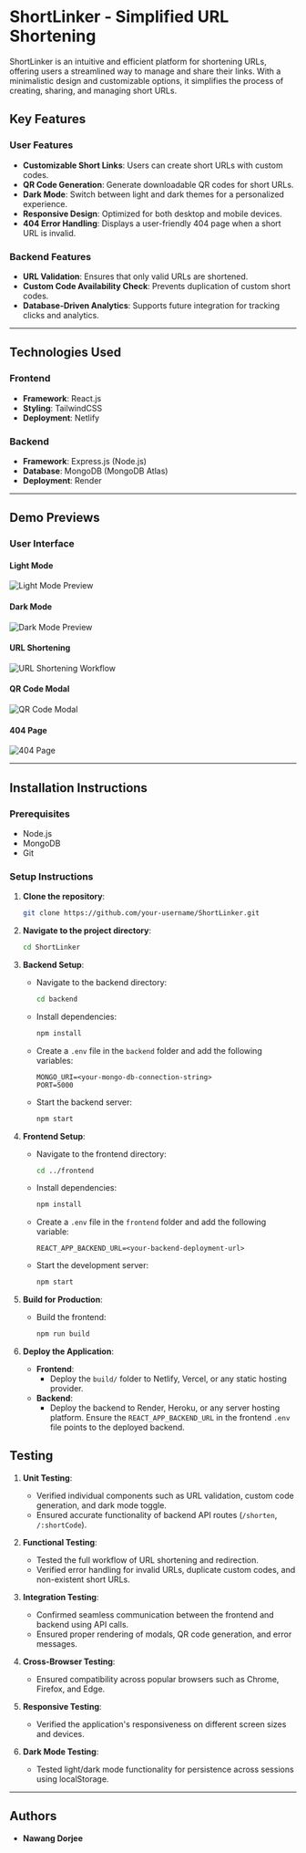 # ShortLinker - Simplified URL Shortening

ShortLinker is an intuitive and efficient platform for shortening URLs, offering users a streamlined way to manage and share their links. With a minimalistic design and customizable options, it simplifies the process of creating, sharing, and managing short URLs.

## Key Features

### User Features
- **Customizable Short Links**: Users can create short URLs with custom codes.
- **QR Code Generation**: Generate downloadable QR codes for short URLs.
- **Dark Mode**: Switch between light and dark themes for a personalized experience.
- **Responsive Design**: Optimized for both desktop and mobile devices.
- **404 Error Handling**: Displays a user-friendly 404 page when a short URL is invalid.

### Backend Features
- **URL Validation**: Ensures that only valid URLs are shortened.
- **Custom Code Availability Check**: Prevents duplication of custom short codes.
- **Database-Driven Analytics**: Supports future integration for tracking clicks and analytics.

---

## Technologies Used

### Frontend
- **Framework**: React.js
- **Styling**: TailwindCSS
- **Deployment**: Netlify

### Backend
- **Framework**: Express.js (Node.js)
- **Database**: MongoDB (MongoDB Atlas)
- **Deployment**: Render

---

## Demo Previews

### User Interface
#### Light Mode
![Light Mode Preview](images/light-mode.jpg)

#### Dark Mode
![Dark Mode Preview](images/dark-mode.jpg)

#### URL Shortening
![URL Shortening Workflow](images/url-shortened.jpg)

#### QR Code Modal
![QR Code Modal](images/qr-code.jpg)

#### 404 Page
![404 Page](images/404-page)

---

## Installation Instructions

### Prerequisites
- Node.js
- MongoDB
- Git

### Setup Instructions
1. **Clone the repository**:
   ```bash
   git clone https://github.com/your-username/ShortLinker.git
   
2. **Navigate to the project directory**:
   ```bash
   cd ShortLinker
   
3. **Backend Setup**:
   - Navigate to the backend directory:
     ```bash
     cd backend
     ```
   - Install dependencies:
     ```bash
     npm install
     ```
   - Create a `.env` file in the `backend` folder and add the following variables:
     ```plaintext
     MONGO_URI=<your-mongo-db-connection-string>
     PORT=5000
     ```
   - Start the backend server:
     ```bash
     npm start
     ```

4. **Frontend Setup**:
   - Navigate to the frontend directory:
     ```bash
     cd ../frontend
     ```
   - Install dependencies:
     ```bash
     npm install
     ```
   - Create a `.env` file in the `frontend` folder and add the following variable:
     ```plaintext
     REACT_APP_BACKEND_URL=<your-backend-deployment-url>
     ```
   - Start the development server:
     ```bash
     npm start
     ```

5. **Build for Production**:
   - Build the frontend:
     ```bash
     npm run build
     ```

6. **Deploy the Application**:
   - **Frontend**:
     - Deploy the `build/` folder to Netlify, Vercel, or any static hosting provider.
   - **Backend**:
     - Deploy the backend to Render, Heroku, or any server hosting platform. Ensure the `REACT_APP_BACKEND_URL` in the frontend `.env` file points to the deployed backend.
    
## Testing

1. **Unit Testing**:
   - Verified individual components such as URL validation, custom code generation, and dark mode toggle.
   - Ensured accurate functionality of backend API routes (`/shorten`, `/:shortCode`).

2. **Functional Testing**:
   - Tested the full workflow of URL shortening and redirection.
   - Verified error handling for invalid URLs, duplicate custom codes, and non-existent short URLs.

3. **Integration Testing**:
   - Confirmed seamless communication between the frontend and backend using API calls.
   - Ensured proper rendering of modals, QR code generation, and error messages.

4. **Cross-Browser Testing**:
   - Ensured compatibility across popular browsers such as Chrome, Firefox, and Edge.

5. **Responsive Testing**:
   - Verified the application's responsiveness on different screen sizes and devices.

6. **Dark Mode Testing**:
   - Tested light/dark mode functionality for persistence across sessions using localStorage.

---

## Authors
- **Nawang Dorjee**

